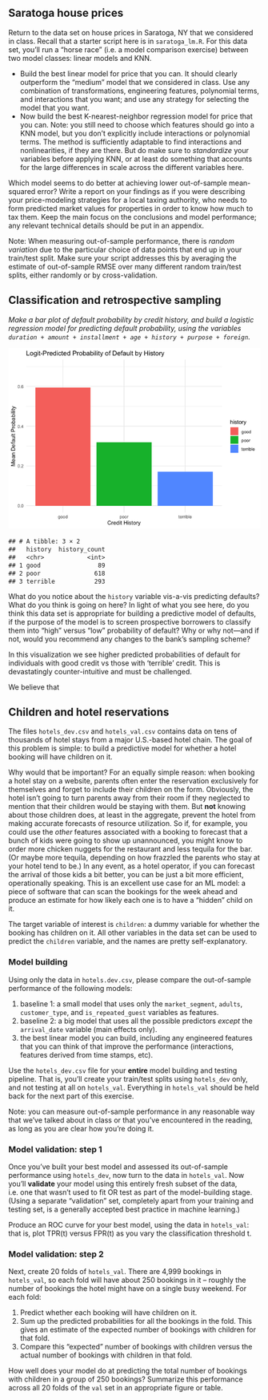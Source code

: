 ## Saratoga house prices

Return to the data set on house prices in Saratoga, NY that we
considered in class. Recall that a starter script here is in
`saratoga_lm.R`. For this data set, you’ll run a “horse race” (i.e. a
model comparison exercise) between two model classes: linear models and
KNN.

-   Build the best linear model for price that you can. It should
    clearly outperform the “medium” model that we considered in class.
    Use any combination of transformations, engineering features,
    polynomial terms, and interactions that you want; and use any
    strategy for selecting the model that you want.  
-   Now build the best K-nearest-neighbor regression model for price
    that you can. Note: you still need to choose which features should
    go into a KNN model, but you don’t explicitly include interactions
    or polynomial terms. The method is sufficiently adaptable to find
    interactions and nonlinearities, if they are there. But do make sure
    to *standardize* your variables before applying KNN, or at least do
    something that accounts for the large differences in scale across
    the different variables here.

Which model seems to do better at achieving lower out-of-sample
mean-squared error? Write a report on your findings as if you were
describing your price-modeling strategies for a local taxing authority,
who needs to form predicted market values for properties in order to
know how much to tax them. Keep the main focus on the conclusions and
model performance; any relevant technical details should be put in an
appendix.

Note: When measuring out-of-sample performance, there is *random
variation* due to the particular choice of data points that end up in
your train/test split. Make sure your script addresses this by averaging
the estimate of out-of-sample RMSE over many different random train/test
splits, either randomly or by cross-validation.

## Classification and retrospective sampling

<em>Make a bar plot of default probability by credit history, and build
a logistic regression model for predicting default probability, using
the variables
`duration + amount + installment + age + history + purpose + foreign`.</em>

![](excersises02_files/figure-markdown_strict/unnamed-chunk-3-1.png)

    ## # A tibble: 3 × 2
    ##   history  history_count
    ##   <chr>            <int>
    ## 1 good                89
    ## 2 poor               618
    ## 3 terrible           293

What do you notice about the `history` variable vis-a-vis predicting
defaults? What do you think is going on here? In light of what you see
here, do you think this data set is appropriate for building a
predictive model of defaults, if the purpose of the model is to screen
prospective borrowers to classify them into “high” versus “low”
probability of default? Why or why not—and if not, would you recommend
any changes to the bank’s sampling scheme?

In this visualization we see higher predicted probabilities of default
for individuals with good credit vs those with ‘terrible’ credit. This
is devastatingly counter-intuitive and must be challenged.

We believe that

## Children and hotel reservations

The files `hotels_dev.csv` and `hotels_val.csv` contains data on tens of
thousands of hotel stays from a major U.S.-based hotel chain. The goal
of this problem is simple: to build a predictive model for whether a
hotel booking will have children on it.

Why would that be important? For an equally simple reason: when booking
a hotel stay on a website, parents often enter the reservation
exclusively for themselves and forget to include their children on the
form. Obviously, the hotel isn’t going to turn parents away from their
room if they neglected to mention that their children would be staying
with them. But **not** knowing about those children does, at least in
the aggregate, prevent the hotel from making accurate forecasts of
resource utilization. So if, for example, you could use the *other*
features associated with a booking to forecast that a bunch of kids were
going to show up unannounced, you might know to order more chicken
nuggets for the restaurant and less tequila for the bar. (Or maybe more
tequila, depending on how frazzled the parents who stay at your hotel
tend to be.) In any event, as a hotel operator, if you can forecast the
arrival of those kids a bit better, you can be just a bit more
efficient, operationally speaking. This is an excellent use case for an
ML model: a piece of software that can scan the bookings for the week
ahead and produce an estimate for how likely each one is to have a
“hidden” child on it.

The target variable of interest is `children`: a dummy variable for
whether the booking has children on it. All other variables in the data
set can be used to predict the `children` variable, and the names are
pretty self-explanatory.

### Model building

Using only the data in `hotels.dev.csv`, please compare the
out-of-sample performance of the following models:

1.  baseline 1: a small model that uses only the `market_segment`,
    `adults`, `customer_type`, and `is_repeated_guest` variables as
    features.  
2.  baseline 2: a big model that uses all the possible predictors
    *except* the `arrival_date` variable (main effects only).  
3.  the best linear model you can build, including any engineered
    features that you can think of that improve the performance
    (interactions, features derived from time stamps, etc).

Use the `hotels_dev.csv` file for your **entire** model building and
testing pipeline. That is, you’ll create your train/test splits using
`hotels_dev` only, and not testing at all on `hotels_val`. Everything in
`hotels_val` should be held back for the next part of this exercise.

Note: you can measure out-of-sample performance in any reasonable way
that we’ve talked about in class or that you’ve encountered in the
reading, as long as you are clear how you’re doing it.

### Model validation: step 1

Once you’ve built your best model and assessed its out-of-sample
performance using `hotels_dev`, now turn to the data in `hotels_val`.
Now you’ll **validate** your model using this entirely fresh subset of
the data, i.e. one that wasn’t used to fit OR test as part of the
model-building stage. (Using a separate “validation” set, completely
apart from your training and testing set, is a generally accepted best
practice in machine learning.)

Produce an ROC curve for your best model, using the data in
`hotels_val`: that is, plot TPR(t) versus FPR(t) as you vary the
classification threshold t.

### Model validation: step 2

Next, create 20 folds of `hotels_val`. There are 4,999 bookings in
`hotels_val`, so each fold will have about 250 bookings in it – roughly
the number of bookings the hotel might have on a single busy weekend.
For each fold:

1.  Predict whether each booking will have children on it.  
2.  Sum up the predicted probabilities for all the bookings in the fold.
    This gives an estimate of the expected number of bookings with
    children for that fold.  
3.  Compare this “expected” number of bookings with children versus the
    actual number of bookings with children in that fold.

How well does your model do at predicting the total number of bookings
with children in a group of 250 bookings? Summarize this performance
across all 20 folds of the `val` set in an appropriate figure or table.
